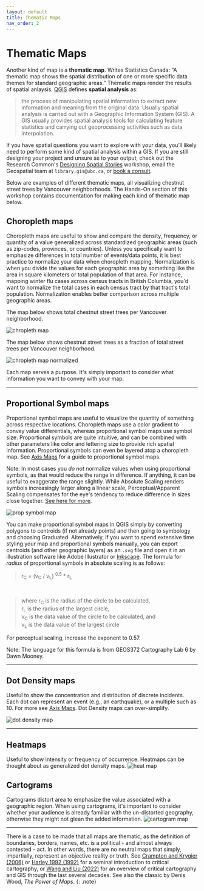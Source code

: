 ```yaml
---
layout: default
title: Thematic Maps
nav_order: 2
---
```

# Thematic Maps 

Another kind of map is a **thematic map**. Writes Statistics Canada: “A thematic map shows the spatial distribution of one or more specific data themes for standard geographic areas.” Thematic maps render the results of spatial anlaysis. [QGIS](https://docs.qgis.org/2.18/en/docs/gentle_gis_introduction/spatial_analysis_interpolation.html#:~:text=Overview,Geographic%20Information%20System%20(GIS).) defines **spatial analysis** as:

> the process of manipulating spatial information to extract new information and meaning from the original data. Usually spatial analysis is carried out with a Geographic Information System (GIS). A GIS usually provides spatial analysis tools for calculating feature statistics and carrying out geoprocessing activities such as data interpolation.

<!-- >> see other workshops like intro and tools and workflows for data modification, selects, etc. if you need to do processing/calculations to your spatial data before youre ready to symbolize it.  -->
If you have spatial questions you want to explore with your data, you’ll likely need to perform some kind of spatial analysis within a GIS. If you are still designing your project and unsure as to your output, check out the Research Common's [Designing Spatial Stories](https://ubc-library-rc.github.io/gis-spatial-stories/) workshop, email the Geospatial team at `library.gis@ubc.ca`, or [book a consult](https://libcal.library.ubc.ca/appointments/research_commons#s-lc-public-pt).

Below are examples of different thematic maps, all visualizing chestnut street trees by Vancouver neighborhoods. The Hands-On section of this workshop contains documentation for making each kind of thematic map below.
<br>

## Choropleth maps
Choropleth maps are useful to show and compare the density, frequency, or quantity of a value generalized across standardized geographic areas (such as zip-codes, provinces, or countries). Unless you specifically want to emphasize differences in total number of events/data points, it is best practice to normalize your data when choropleth mapping. Normalization is when you divide the values for each geographic area by something like the area in square kilometers or total population of that area. For instance, mapping winter flu cases across census tracts in British Columbia, you'd want to normalize the total cases in each census tract by that tract's total population. Normalization enables better comparison across multiple geographic areas. 

The map below shows total chestnut street trees per Vancouver neighborhood. 

![chropleth map](./images/chestnut-choropleth-map.jpeg)

The map below shows chestnut street trees as a fraction of total street trees per Vancouver neighborhood. 

![chropleth map normalized](./images/normalized-chestnut-choropleth.png)

Each map serves a purpose. It's simply important to consider what information you want to convey with your map. 

---- 


## Proportional Symbol maps
Proportional symbol maps are useful to visualize the quantity of something across respective locations. Choropleth maps use a color gradient to convey value differentials, whereas proportional symbol maps use symbol size. Proportional symbols are quite intuitive, and can be combined with other parameters like color and lettering size to provide rich spatial information. Proportional symbols can even be layered atop a choropleth map. See [Axis Maps](https://www.axismaps.com/guide/proportional-symbols) for a guide to proportional symbol maps. 

Note: In most cases you *do not* normalize values when using proportional symbols, as that would reduce the range in difference. If anything, it can be useful to exaggerate the range slightly. While Absolute Scaling renders symbols increasingly larger along a linear scale, Perceptual/Apparent Scaling compensates for the eye's tendency to reduce difference in sizes close together. [See here for more](https://makingmaps.net/2007/08/28/perceptual-scaling-of-map-symbols/). 

![prop symbol map](./images/chestnut-proportional-symbol.jpeg)

<!-- https://schoolofcities.github.io/urban-data-storytelling/urban-data-visualization/proportional-symbol-maps/proportional-symbol-maps.html -->


You can make proportional symbol maps in QGIS simply by converting polygons to centroids (if not already points) and then going to symbology and choosing Graduated. Alternatively, if you want to spend extensive time styling your map and proportional symbols manually, you can export centroids (and other geographic layers) as an `.svg` file and open it in an illustration software like Adobe Illustrator or [Inkscape](https://inkscape.org/). The formula for *radius* of proportional symbols in absolute scaling is as follows: 
> r<sub>C</sub> = (v<sub>C</sub> / v<sub>L</sub>) <sup>0.5</sup> * r<sub>L</sub>
<br>

> where r<sub>C</sub> is the radius of the circle to be calculated,<br>
> r<sub>L</sub> is the radius of the largest circle,<br>
> v<sub>C</sub> is the data value of the circle to be calculated, and<br>
> v<sub>L</sub> is the data value of the largest circle<br>

For perceptual scaling, increase the exponent to 0.57.   

Note: The language for this formula is from GEOS372 Cartography Lab 6 by Dawn Mooney. 

---- 


## Dot Density maps
Useful to show the concentration and distribution of discrete incidents. Each dot can represent an event (e.g., an earthquake), or a multiple such as 10. For more see [Axis Maps](https://www.axismaps.com/guide/dot-density). Dot Density maps can over-simplify. 

![dot density map](./images/chestnut-dot-density-map.jpeg)

----

## Heatmaps
Useful to show intensity or frequency of occurrence. Heatmaps can be thought about as generalized dot density maps. 
![heat map](./images/chestnut-heatmap.jpeg)

## Cartograms 
Cartograms distort area to emphasize the value associated with a geographic region. When using cartograms, it's important to consider whether your audience is already familiar with the un-distorted  geography, otherwise they might not glean the added information. 
![cartogram map](./images/chestnut-cartogram-map.jpeg)

----

There is a case to be made that all maps are thematic, as the definition of boundaries, borders, names, etc. is a political - and almost always contested - act. In other words, there are no neutral maps that simply, impartially, represent an objective reality or truth. See [Crampton and Krygier (2006)](https://acme-journal.org/index.php/acme/article/view/723) or [Harley 1992 (1992)](https://quod.lib.umich.edu/p/passages/4761530.0003.008/--deconstructing-the-map?rgn=main;view=fulltext) for a seminal introduction to critical cartography, or [Wang and Liu (2022)](https://www.researchgate.net/publication/365011390_Maps_and_cartography_Progress_in_international_critical_cartographyGIS_research) for an overview of critical cartography and GIS through the last several decades. See also the classic by Denis Wood, *The Power of Maps*.
{: .note}




